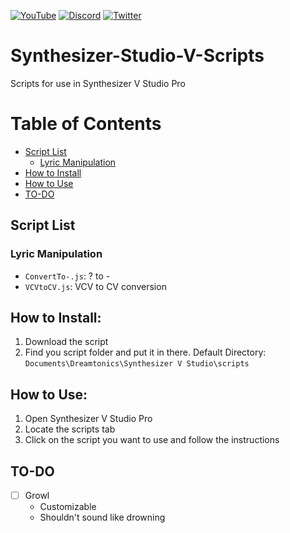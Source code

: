 [![YouTube](https://img.shields.io/badge/YouTube-%23FF0000.svg?style=for-the-badge&logo=YouTube&logoColor=white)](https://www.youtube.com/channel/UCzE6B1z9oA2k8ePCPEWKvwA) 
[![Discord](https://img.shields.io/badge/Discord-%235865F2.svg?style=for-the-badge&logo=discord&logoColor=white)](https://discord.com/invite/x9c9caAnqy)
[![Twitter](https://img.shields.io/badge/Twitter-%231DA1F2.svg?style=for-the-badge&logo=Twitter&logoColor=white)](https://twitter.com/RCosmoto)

# Synthesizer-Studio-V-Scripts
Scripts for use in Synthesizer V Studio Pro

# Table of Contents
- [Script List](#script-list)
	- [Lyric Manipulation](#lyric-manipulation)
- [How to Install](#how-to-install)
- [How to Use](#how-to-use)
- [TO-DO](#to-do)

## Script List
### Lyric Manipulation
- `ConvertTo-.js`: ? to -
- `VCVtoCV.js`: VCV to CV conversion

## How to Install:
1. Download the script
2. Find you script folder and put it in there. Default Directory: `Documents\Dreamtonics\Synthesizer V Studio\scripts`

## How to Use:
1. Open Synthesizer V Studio Pro
2. Locate the scripts tab
3. Click on the script you want to use and follow the instructions

## TO-DO
- [ ] Growl
	- Customizable
	- Shouldn't sound like drowning
